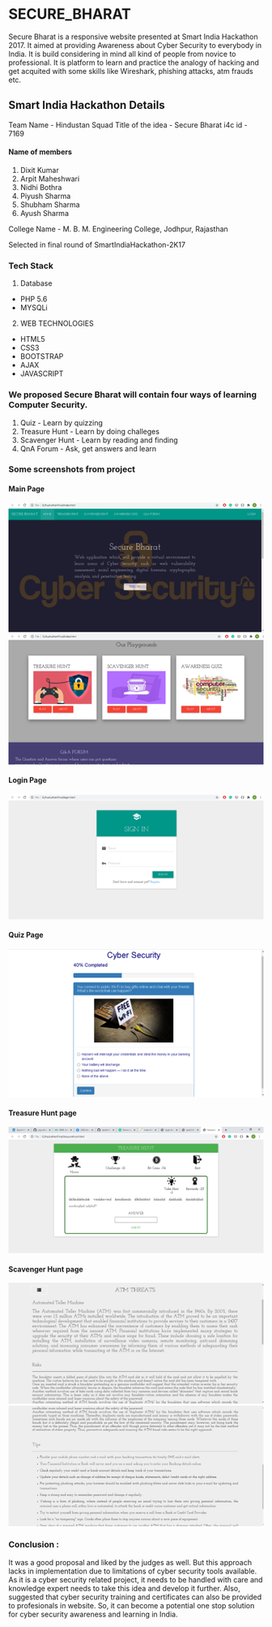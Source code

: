 # SECURE_BHARAT
Secure Bharat is a responsive website presented at Smart India Hackathon 2017. It aimed at providing Awareness about Cyber Security to everybody in India.
It is build considering in mind all kind of people from novice to professional. It is platform to learn and practice the analogy of hacking and get acquited with some skills like Wireshark, phishing attacks, atm frauds etc.

## Smart India Hackathon Details
Team Name - Hindustan Squad
Title of the idea - Secure Bharat
i4c id - 7169

#### Name of members
1. Dixit Kumar
2. Arpit Maheshwari
3. Nidhi Bothra
4. Piyush Sharma
5. Shubham Sharma
6. Ayush Sharma

College Name - M. B. M. Engineering College, Jodhpur, Rajasthan 

Selected in final round of SmartIndiaHackathon-2K17

### Tech Stack
1. Database 
* PHP 5.6 
* MYSQLi

2. WEB TECHNOLOGIES 
* HTML5
* CSS3 
* BOOTSTRAP
* AJAX
* JAVASCRIPT

### We proposed Secure Bharat will contain four ways of learning Computer Security.
1. Quiz - Learn by quizzing 
2. Treasure Hunt - Learn by doing challeges
3. Scavenger Hunt - Learn by reading and finding 
4. QnA Forum - Ask, get answers and learn 

### Some screenshots from project
#### Main Page
![Image1.png](./images/1.png)
![Image2.png](./images/2.png)
#### Login Page
![Image4.png](./images/4.png)
#### Quiz Page
![Image3.png](./images/3.png)
#### Treasure Hunt page
![Image5.png](./images/5.png)
#### Scavenger Hunt page
![Image6.png](./images/6.png)
![Image7.png](./images/7.png)

### Conclusion :
It was a good proposal and liked by the judges as well. But this approach lacks in implementation due to limitations of cyber security tools available.
As it is a cyber security related project, it needs to be handled with care and knowledge expert needs to take this idea and develop it further. Also, suggested that cyber security training and certificates can also be provided to profesionals in website. So, it can become a potential one stop solution for cyber security awareness and learning in India.    
